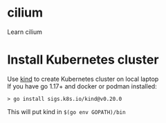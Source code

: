 # cilium
Learn cilium

# Install Kubernetes cluster
Use [kind](https://kind.sigs.k8s.io/) to create Kubernetes cluster on local laptop  
If you have go 1.17+ and docker or podman installed:
```
> go install sigs.k8s.io/kind@v0.20.0
```
This will put kind in `$(go env GOPATH)/bin`